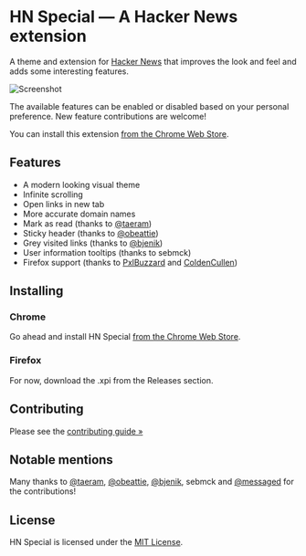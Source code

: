 # HN Special — A Hacker News extension

A theme and extension for [Hacker News](http://news.ycombinator.com) that improves the look and feel and adds some interesting features.

![Screenshot](/promo/screenshot1.png)

The available features can be enabled or disabled based on your personal preference. New feature contributions are welcome!

You can install this extension [from the Chrome Web Store](https://chrome.google.com/webstore/detail/hn-special-an-addition-to/cchaceegbflphbdpfocjalgjhjoahiia).

## Features

- A modern looking visual theme
- Infinite scrolling
- Open links in new tab
- More accurate domain names
- Mark as read (thanks to [@taeram](https://twitter.com/taeram/))
- Sticky header (thanks to [@obeattie](https://twitter.com/obeattie))
- Grey visited links (thanks to [@bjenik](https://twitter.com/bjenik))
- User information tooltips (thanks to sebmck)
- Firefox support (thanks to [PxlBuzzard](https://github.com/PxlBuzzard) and [ColdenCullen](https://github.com/ColdenCullen))

## Installing

### Chrome

Go ahead and install HN Special [from the Chrome Web Store](https://chrome.google.com/webstore/detail/hn-special-an-addition-to/cchaceegbflphbdpfocjalgjhjoahiia).

### Firefox

For now, download the .xpi from the Releases section.

## Contributing

Please see the [contributing guide &raquo;](CONTRIBUTING.md)

## Notable mentions

Many thanks to [@taeram](https://twitter.com/taeram/), [@obeattie](https://twitter.com/obeattie), [@bjenik](https://twitter.com/bjenik), sebmck and [@messaged](https://twitter.com/messaged) for the contributions!

## License

HN Special is licensed under the [MIT License](LICENSE.txt).
